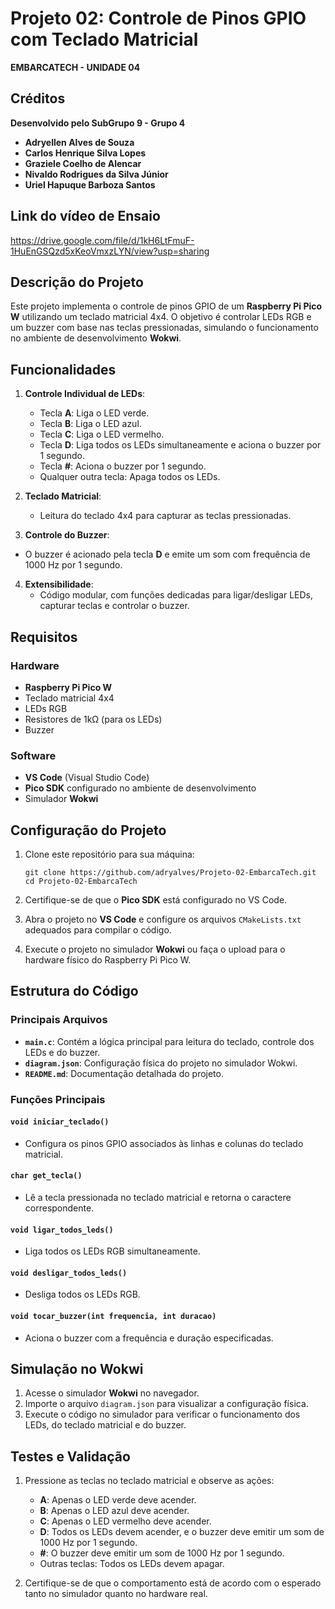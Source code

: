# Projeto 02: **Controle de Pinos GPIO com Teclado Matricial**
**EMBARCATECH - UNIDADE 04**


## Créditos
**Desenvolvido pelo SubGrupo 9 - Grupo 4**
- **Adryellen Alves de Souza**  
- **Carlos Henrique Silva Lopes**
- **Graziele Coelho de Alencar**  
- **Nivaldo Rodrigues da Silva Júnior**  
- **Uriel Hapuque Barboza Santos**


## **Link do vídeo de Ensaio**
https://drive.google.com/file/d/1kH6LtFmuF-1HuEnGSQzd5xKeoVmxzLYN/view?usp=sharing 


## **Descrição do Projeto**
Este projeto implementa o controle de pinos GPIO de um **Raspberry Pi Pico W** utilizando um teclado matricial 4x4. O objetivo é controlar LEDs RGB e um buzzer com base nas teclas pressionadas, simulando o funcionamento no ambiente de desenvolvimento **Wokwi**.

## **Funcionalidades**

1. **Controle Individual de LEDs**:
   - Tecla **A**: Liga o LED verde.
   - Tecla **B**: Liga o LED azul.
   - Tecla **C**: Liga o LED vermelho.
   - Tecla **D**: Liga todos os LEDs simultaneamente e aciona o buzzer por 1 segundo.
   - Tecla **#**: Aciona o buzzer por 1 segundo.
   - Qualquer outra tecla: Apaga todos os LEDs.

2. **Teclado Matricial**:
   - Leitura do teclado 4x4 para capturar as teclas pressionadas.

3. **Controle do Buzzer**:
  - O buzzer é acionado pela tecla **D** e emite um som com frequência de 1000 Hz por 1 segundo.

4. **Extensibilidade**:
   - Código modular, com funções dedicadas para ligar/desligar LEDs, capturar teclas e controlar o buzzer.


## Requisitos

### Hardware
- **Raspberry Pi Pico W**
- Teclado matricial 4x4
- LEDs RGB
- Resistores de 1kΩ (para os LEDs)
- Buzzer

### Software
- **VS Code** (Visual Studio Code)
- **Pico SDK** configurado no ambiente de desenvolvimento
- Simulador **Wokwi**


## Configuração do Projeto

1. Clone este repositório para sua máquina:

   ```
   git clone https://github.com/adryalves/Projeto-02-EmbarcaTech.git
   cd Projeto-02-EmbarcaTech
   ```

2. Certifique-se de que o **Pico SDK** está configurado no VS Code.

3. Abra o projeto no **VS Code** e configure os arquivos `CMakeLists.txt` adequados para compilar o código.

4. Execute o projeto no simulador **Wokwi** ou faça o upload para o hardware físico do Raspberry Pi Pico W.


## Estrutura do Código

### Principais Arquivos
- **`main.c`**: Contém a lógica principal para leitura do teclado, controle dos LEDs e do buzzer.
- **`diagram.json`**: Configuração física do projeto no simulador Wokwi.
- **`README.md`**: Documentação detalhada do projeto.

### Funções Principais

#### `void iniciar_teclado()`
- Configura os pinos GPIO associados às linhas e colunas do teclado matricial.

#### `char get_tecla()`
- Lê a tecla pressionada no teclado matricial e retorna o caractere correspondente.

#### `void ligar_todos_leds()`
- Liga todos os LEDs RGB simultaneamente.

#### `void desligar_todos_leds()`
- Desliga todos os LEDs RGB.

#### `void tocar_buzzer(int frequencia, int duracao)`
- Aciona o buzzer com a frequência e duração especificadas.


## Simulação no Wokwi

1. Acesse o simulador **Wokwi** no navegador.
2. Importe o arquivo `diagram.json` para visualizar a configuração física.
3. Execute o código no simulador para verificar o funcionamento dos LEDs, do teclado matricial e do buzzer.


## Testes e Validação

1. Pressione as teclas no teclado matricial e observe as ações:
   - **A**: Apenas o LED verde deve acender.
   - **B**: Apenas o LED azul deve acender.
   - **C**: Apenas o LED vermelho deve acender.
   - **D**: Todos os LEDs devem acender, e o buzzer deve emitir um som de 1000 Hz por 1 segundo.
   - **#**: O buzzer deve emitir um som de 1000 Hz por 1 segundo.
   - Outras teclas: Todos os LEDs devem apagar.

3. Certifique-se de que o comportamento está de acordo com o esperado tanto no simulador quanto no hardware real.

